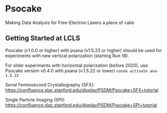 # Psocake

Making Data Analysis for Free-Electron Lasers a piece of cake

## Getting Started at LCLS

Psocake (v1.0.0 or higher) with psana (v1.5.23 or higher) should be used for experiments with new vertical polarization (starting Run 18).

For older experiments with horizontal polarization (before 2020), use Psocake version v0.4.0 with psana (v.1.5.22 or lower)
`conda activate ana-1.5.22`

Serial Femtosecond Crystallography (SFX):
https://confluence.slac.stanford.edu/display/PSDM/Psocake+SFX+tutorial

Single Particle Imaging (SPI):
https://confluence.slac.stanford.edu/display/PSDM/Psocake+SPI+tutorial
